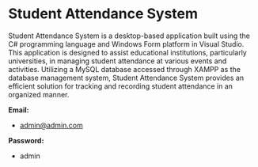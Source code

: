 # Student Attendance System
Student Attendance System is a desktop-based application built using the C# programming language and Windows Form platform in Visual Studio. This application is designed to assist educational institutions, particularly universities, in managing student attendance at various events and activities. Utilizing a MySQL database accessed through XAMPP as the database management system, Student Attendance System provides an efficient solution for tracking and recording student attendance in an organized manner.

**Email:**
- admin@admin.com

**Password:**
- admin
